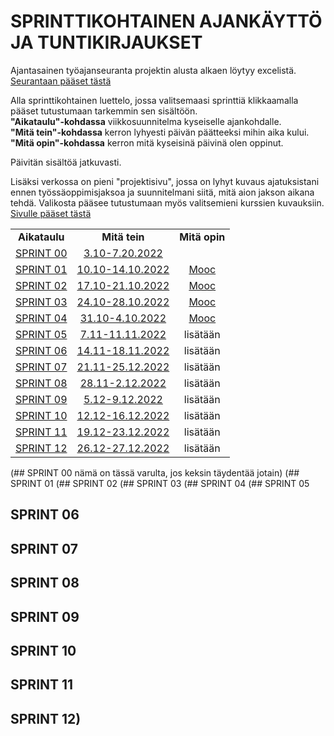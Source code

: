 # SPRINTTIKOHTAINEN AJANKÄYTTÖ JA TUNTIKIRJAUKSET

Ajantasainen työajanseuranta projektin alusta alkaen löytyy excelistä. [Seurantaan pääset tästä](https://jamkstudent-my.sharepoint.com/:x:/g/personal/ab5160_student_jamk_fi/EZrMJxzfa3hPrGiBRfMpFmcBilxwiZDvS6QMZGCqMPjMZQ?e=PlMJqJ)

Alla sprinttikohtainen luettelo, jossa valitsemaasi sprinttiä klikkaamalla pääset tutustumaan tarkemmin sen sisältöön.   
**"Aikataulu"-kohdassa** viikkosuunnitelma kyseiselle ajankohdalle.   
**"Mitä tein"-kohdassa** kerron lyhyesti päivän päätteeksi mihin aika kului.   
**"Mitä opin"-kohdassa** kerron mitä kyseisinä päivinä olen oppinut.   

Päivitän sisältöä jatkuvasti.

Lisäksi verkossa on pieni "projektisivu", jossa on lyhyt kuvaus ajatuksistani ennen työssäoppimisjaksoa ja suunnitelmani siitä, mitä aion jakson aikana tehdä. Valikosta pääsee tutustumaan myös valitsemieni kurssien kuvauksiin. [Sivulle pääset tästä](https://service-design.pages.labranet.jamk.fi/supercalifragilisticexpialidocious/)   


| | | | 
|:-:|:-:|:-:| 
| **Aikataulu** | **Mitä tein** | **Mitä opin** |
| [SPRINT 00](https://gitlab.labranet.jamk.fi/service-design/supercalifragilisticexpialidocious/-/milestones/2#tab-issues)| [3.10-7.20.2022](https://gitlab.labranet.jamk.fi/service-design/supercalifragilisticexpialidocious/-/blob/master/Dokumentit/SPRINT%2000%20mit%C3%A4%20tapahtui.md) |  | 
| [SPRINT 01](https://gitlab.labranet.jamk.fi/service-design/supercalifragilisticexpialidocious/-/milestones/3#tab-issues) | [10.10-14.10.2022](https://gitlab.labranet.jamk.fi/service-design/supercalifragilisticexpialidocious/-/blob/master/Dokumentit/SPRINT%2001%20Mit%C3%A4%20tapahtui.md) | [Mooc](https://gitlab.labranet.jamk.fi/service-design/supercalifragilisticexpialidocious/-/blob/master/Dokumentit/Palvelumuotoilukurssi12.10.2022.md) |
| [SPRINT 02](https://gitlab.labranet.jamk.fi/service-design/supercalifragilisticexpialidocious/-/milestones/4#tab-issues) | [17.10-21.10.2022](https://gitlab.labranet.jamk.fi/service-design/supercalifragilisticexpialidocious/-/blob/master/Dokumentit/SPRINT%2002%20mit%C3%A4%20tapahtui.md) | [Mooc](https://gitlab.labranet.jamk.fi/service-design/supercalifragilisticexpialidocious/-/blob/master/Dokumentit/Palvelumuotoilukurssi12.10.2022.md) |
| [SPRINT 03](https://gitlab.labranet.jamk.fi/service-design/supercalifragilisticexpialidocious/-/milestones/5#tab-issues) | [24.10-28.10.2022](https://gitlab.labranet.jamk.fi/service-design/supercalifragilisticexpialidocious/-/blob/master/Dokumentit/SPRINT%2003%20mit%C3%A4%20tapahtui.md) | [Mooc](https://gitlab.labranet.jamk.fi/service-design/supercalifragilisticexpialidocious/-/blob/master/Dokumentit/Palvelumuotoilukurssi12.10.2022.md) |
| [SPRINT 04](https://gitlab.labranet.jamk.fi/service-design/supercalifragilisticexpialidocious/-/milestones/6#tab-issues) | [31.10-4.10.2022](https://gitlab.labranet.jamk.fi/service-design/supercalifragilisticexpialidocious/-/blob/master/Dokumentit/SPRINT%2004%20mit%C3%A4%20tapahtui.md) | [Mooc](https://gitlab.labranet.jamk.fi/service-design/supercalifragilisticexpialidocious/-/blob/master/Dokumentit/Palvelumuotoilukurssi12.10.2022.md) |
| [SPRINT 05](https://gitlab.labranet.jamk.fi/service-design/supercalifragilisticexpialidocious/-/milestones/7#tab-issues) | [7.11-11.11.2022](https://gitlab.labranet.jamk.fi/service-design/supercalifragilisticexpialidocious/-/blob/master/Dokumentit/SPRINT%2005%20mit%C3%A4%20tapahtui.md) | lisätään |
| [SPRINT 06](https://gitlab.labranet.jamk.fi/service-design/supercalifragilisticexpialidocious/-/milestones/8#tab-issues) | [14.11-18.11.2022](https://gitlab.labranet.jamk.fi/service-design/supercalifragilisticexpialidocious/-/blob/master/Dokumentit/SPRINT%2006%20mit%C3%A4%20tapahtui.md) | lisätään |
| [SPRINT 07](https://gitlab.labranet.jamk.fi/service-design/supercalifragilisticexpialidocious/-/milestones/9#tab-issues)| [21.11-25.12.2022](https://gitlab.labranet.jamk.fi/service-design/supercalifragilisticexpialidocious/-/blob/master/Dokumentit/SPRINT%2007%20mit%C3%A4%20tapahtui.md) | lisätään |
| [SPRINT 08](https://gitlab.labranet.jamk.fi/service-design/supercalifragilisticexpialidocious/-/milestones/10#tab-issues) | [28.11-2.12.2022](https://gitlab.labranet.jamk.fi/service-design/supercalifragilisticexpialidocious/-/blob/master/Dokumentit/SPRINT%2008%20mit%C3%A4%20tapahtui.md) | lisätään |
| [SPRINT 09](https://gitlab.labranet.jamk.fi/service-design/supercalifragilisticexpialidocious/-/milestones/11#tab-issues) | [5.12-9.12.2022](https://gitlab.labranet.jamk.fi/service-design/supercalifragilisticexpialidocious/-/blob/master/Dokumentit/SPRINT%2009%20mit%C3%A4%20tapahtui.md) | lisätään |
| [SPRINT 10](https://gitlab.labranet.jamk.fi/service-design/supercalifragilisticexpialidocious/-/milestones/12#tab-issues) | [12.12-16.12.2022](https://gitlab.labranet.jamk.fi/service-design/supercalifragilisticexpialidocious/-/blob/master/Dokumentit/SPRINT%2010%20mit%C3%A4%20tapahtui.md) | lisätään |
| [SPRINT 11](https://gitlab.labranet.jamk.fi/service-design/supercalifragilisticexpialidocious/-/milestones/13#tab-issues) | [19.12-23.12.2022](https://gitlab.labranet.jamk.fi/service-design/supercalifragilisticexpialidocious/-/blob/master/Dokumentit/SPRINT%2011%20mit%C3%A4%20tapahtui.md) | lisätään |
| [SPRINT 12](https://gitlab.labranet.jamk.fi/service-design/supercalifragilisticexpialidocious/-/milestones/14#tab-issues) | [26.12-27.12.2022](https://gitlab.labranet.jamk.fi/service-design/supercalifragilisticexpialidocious/-/blob/master/Dokumentit/SPRINT%2012%20mit%C3%A4%20tapahtui.md) | lisätään |




(## SPRINT 00 nämä on tässä varulta, jos keksin täydentää jotain)
(## SPRINT 01
(## SPRINT 02
(## SPRINT 03
(## SPRINT 04
(## SPRINT 05
## SPRINT 06
## SPRINT 07
## SPRINT 08
## SPRINT 09
## SPRINT 10
## SPRINT 11
## SPRINT 12)

